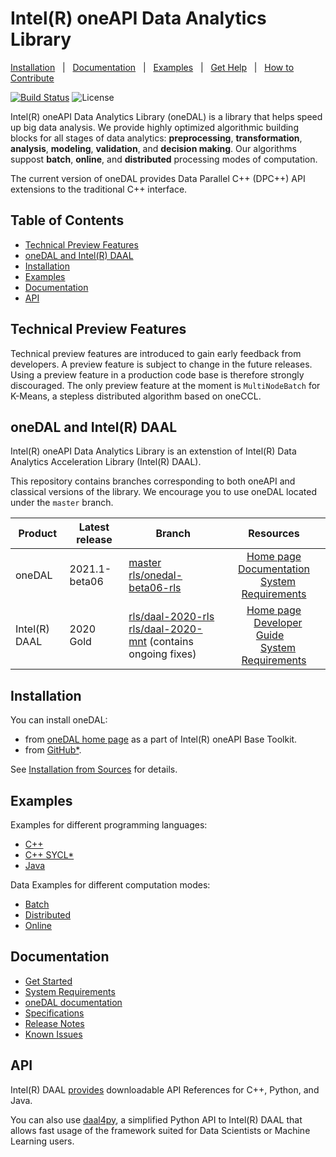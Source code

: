 <!--
******************************************************************************
* Copyright 2014-2020 Intel Corporation
*
* Licensed under the Apache License, Version 2.0 (the "License");
* you may not use this file except in compliance with the License.
* You may obtain a copy of the License at
*
*     http://www.apache.org/licenses/LICENSE-2.0
*
* Unless required by applicable law or agreed to in writing, software
* distributed under the License is distributed on an "AS IS" BASIS,
* WITHOUT WARRANTIES OR CONDITIONS OF ANY KIND, either express or implied.
* See the License for the specific language governing permissions and
* limitations under the License.
*******************************************************************************/-->

# Intel(R) oneAPI Data Analytics Library <!-- omit in toc -->

[Installation](#installation)&nbsp;&nbsp;&nbsp;|&nbsp;&nbsp;&nbsp;[Documentation](http://oneapi-src.github.io/oneDAL/)&nbsp;&nbsp;&nbsp;|&nbsp;&nbsp;&nbsp;[Examples](#examples)&nbsp;&nbsp;&nbsp;|&nbsp;&nbsp;&nbsp;[Get Help](https://software.intel.com/en-us/forums/intel-data-analytics-acceleration-library)&nbsp;&nbsp;&nbsp;|&nbsp;&nbsp;&nbsp;[How to Contribute](CONTRIBUTING.md)&nbsp;&nbsp;&nbsp;

[![Build Status](https://dev.azure.com/daal/DAAL/_apis/build/status/oneapi-src.oneDAL?branchName=master)](https://dev.azure.com/daal/DAAL/_build/latest?definitionId=5&branchName=master) ![License](https://img.shields.io/github/license/oneapi-src/oneDAL.svg)


Intel(R) oneAPI Data Analytics Library (oneDAL) is a library that helps speed up big data analysis. 
We provide highly optimized algorithmic building blocks for all stages of data analytics: **preprocessing**, **transformation**, **analysis**, **modeling**, **validation**, and **decision making**. Our algorithms suppost **batch**, **online**, and **distributed** processing modes of computation. 

The current version of oneDAL provides Data Parallel C++ (DPC++) API extensions to the traditional C++ interface.

## Table of Contents <!-- omit in toc -->

- [Technical Preview Features](#preview-features)
- [oneDAL and Intel(R) DAAL](#onedal-and-intelr-daal)
- [Installation](#installation)
- [Examples](#examples)
- [Documentation](#documentation)
- [API](#api)


## Technical Preview Features 
 
Technical preview features are introduced to gain early feedback from developers. A preview feature is subject to change in the future releases. Using a preview feature in a production code base is therefore strongly discouraged.
The only preview feature at the moment is `MultiNodeBatch` for K-Means, a stepless distributed algorithm based on oneCCL.

## oneDAL and Intel(R) DAAL

Intel(R) oneAPI Data Analytics Library is an extenstion of Intel(R) Data Analytics Acceleration Library (Intel(R) DAAL). 

This repository contains branches corresponding to both oneAPI and classical versions of the library. We encourage you to use oneDAL located under the `master` branch.

|Product|Latest release|Branch|Resources|
|-------|--------------|------|:-------------:|
|oneDAL       |2021.1-beta06|[master](https://github.com/oneapi-src/oneDAL)</br>[rls/onedal-beta06-rls](https://github.com/oneapi-src/oneDAL/tree/rls/onedal-beta06-rls)|&nbsp;&nbsp;&nbsp;[Home page](https://software.intel.com/en-us/oneapi/onedal)&nbsp;&nbsp;&nbsp;</br>&nbsp;&nbsp;&nbsp;[Documentation](http://oneapi-src.github.io/oneDAL/)&nbsp;&nbsp;&nbsp;</br>&nbsp;&nbsp;&nbsp;[System Requirements](https://software.intel.com/en-us/articles/system-requirements-for-oneapi-data-analytics-library#)|
|Intel(R) DAAL|2020 Gold|[rls/daal-2020-rls](https://github.com/oneapi-src/oneDAL/tree/rls/daal-2020-rls)</br>[rls/daal-2020-mnt](https://github.com/oneapi-src/oneDAL/tree/rls/daal-2020-mnt) (contains ongoing fixes)|&nbsp;&nbsp;&nbsp;[Home page](https://software.intel.com/en-us/daal)&nbsp;&nbsp;&nbsp;</br>&nbsp;&nbsp;&nbsp;[Developer Guide](https://software.intel.com/en-us/daal-programming-guide)&nbsp;&nbsp;&nbsp;</br>&nbsp;&nbsp;&nbsp;[System Requirements](https://software.intel.com/en-us/articles/intel-data-analytics-acceleration-library-2020-system-requirements)|

## Installation

You can install oneDAL: 

- from [oneDAL home page](https://software.intel.com/en-us/oneapi/onedal) as a part of Intel(R) oneAPI Base Toolkit.
- from [GitHub\*](https://github.com/oneapi-src/oneDAL/releases).

See [Installation from Sources](INSTALL.md) for details.

## Examples

Examples for different programming languages:

- [C++](https://github.com/oneapi-src/oneDAL/tree/master/examples/cpp)
- [C++ SYCL*](https://github.com/oneapi-src/oneDAL/tree/master/examples/cpp_sycl)
- [Java](https://github.com/oneapi-src/oneDAL/tree/master/examples/java)

Data Examples for different computation modes:

- [Batch](https://github.com/oneapi-src/oneDAL/tree/master/examples/data/batch)
- [Distributed](https://github.com/oneapi-src/oneDAL/tree/master/examples/data/distributed)
- [Online](https://github.com/oneapi-src/oneDAL/tree/master/examples/data/online)

## Documentation

- [Get Started](http://oneapi-src.github.io/oneDAL/getstarted.html)
- [System Requirements](https://software.intel.com/en-us/articles/system-requirements-for-oneapi-data-analytics-library#)
- [oneDAL documentation](http://oneapi-src.github.io/oneDAL/)
- [Specifications](https://spec.oneapi.com/versions/latest/elements/oneDAL/source/index.html)
- [Release Notes](https://software.intel.com/en-us/articles/oneapi-dal-release-notes)
- [Known Issues](https://oneapi-src.github.io/oneDAL/notes/known_issues.html)

## API

Intel(R) DAAL [provides](https://software.intel.com/en-us/articles/daal-api-reference) downloadable API References for C++, Python, and Java.

You can also use [daal4py](https://github.com/IntelPython/daal4py), a simplified Python API to Intel(R) DAAL that allows fast usage of the framework suited for Data Scientists or Machine Learning users.
